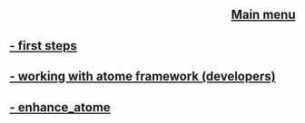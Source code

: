 <div align="right">

[Main menu](../atome.md)
-
</div>

**[- first steps](./first_steps.md)**
-

**[- working with atome framework  (developers)](./working_with_atome.md)**
-

**[- enhance_atome](./enhance_atome.md)**
-

